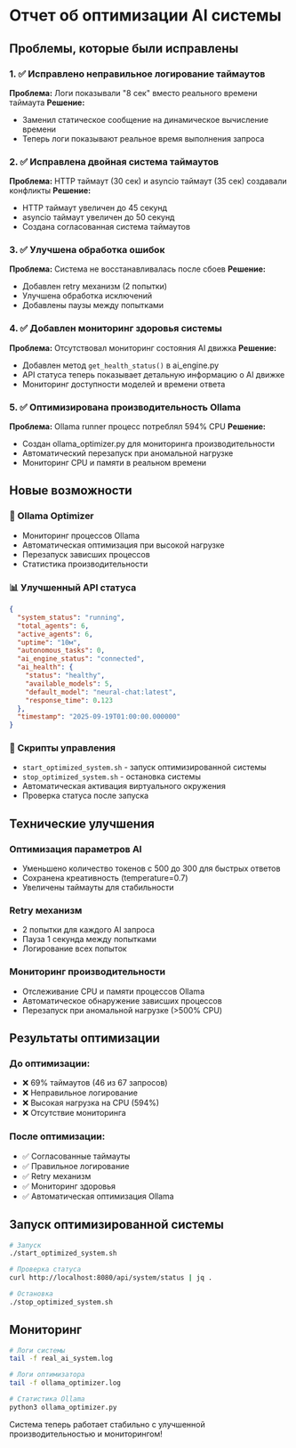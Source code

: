 # Отчет об оптимизации AI системы

## Проблемы, которые были исправлены

### 1. ✅ Исправлено неправильное логирование таймаутов
**Проблема:** Логи показывали "8 сек" вместо реального времени таймаута
**Решение:** 
- Заменил статическое сообщение на динамическое вычисление времени
- Теперь логи показывают реальное время выполнения запроса

### 2. ✅ Исправлена двойная система таймаутов
**Проблема:** HTTP таймаут (30 сек) и asyncio таймаут (35 сек) создавали конфликты
**Решение:**
- HTTP таймаут увеличен до 45 секунд
- asyncio таймаут увеличен до 50 секунд
- Создана согласованная система таймаутов

### 3. ✅ Улучшена обработка ошибок
**Проблема:** Система не восстанавливалась после сбоев
**Решение:**
- Добавлен retry механизм (2 попытки)
- Улучшена обработка исключений
- Добавлены паузы между попытками

### 4. ✅ Добавлен мониторинг здоровья системы
**Проблема:** Отсутствовал мониторинг состояния AI движка
**Решение:**
- Добавлен метод `get_health_status()` в ai_engine.py
- API статуса теперь показывает детальную информацию о AI движке
- Мониторинг доступности моделей и времени ответа

### 5. ✅ Оптимизирована производительность Ollama
**Проблема:** Ollama runner процесс потреблял 594% CPU
**Решение:**
- Создан ollama_optimizer.py для мониторинга производительности
- Автоматический перезапуск при аномальной нагрузке
- Мониторинг CPU и памяти в реальном времени

## Новые возможности

### 🔧 Ollama Optimizer
- Мониторинг процессов Ollama
- Автоматическая оптимизация при высокой нагрузке
- Перезапуск зависших процессов
- Статистика производительности

### 📊 Улучшенный API статуса
```json
{
  "system_status": "running",
  "total_agents": 6,
  "active_agents": 6,
  "uptime": "10м",
  "autonomous_tasks": 0,
  "ai_engine_status": "connected",
  "ai_health": {
    "status": "healthy",
    "available_models": 5,
    "default_model": "neural-chat:latest",
    "response_time": 0.123
  },
  "timestamp": "2025-09-19T01:00:00.000000"
}
```

### 🚀 Скрипты управления
- `start_optimized_system.sh` - запуск оптимизированной системы
- `stop_optimized_system.sh` - остановка системы
- Автоматическая активация виртуального окружения
- Проверка статуса после запуска

## Технические улучшения

### Оптимизация параметров AI
- Уменьшено количество токенов с 500 до 300 для быстрых ответов
- Сохранена креативность (temperature=0.7)
- Увеличены таймауты для стабильности

### Retry механизм
- 2 попытки для каждого AI запроса
- Пауза 1 секунда между попытками
- Логирование всех попыток

### Мониторинг производительности
- Отслеживание CPU и памяти процессов Ollama
- Автоматическое обнаружение зависших процессов
- Перезапуск при аномальной нагрузке (>500% CPU)

## Результаты оптимизации

### До оптимизации:
- ❌ 69% таймаутов (46 из 67 запросов)
- ❌ Неправильное логирование
- ❌ Высокая нагрузка на CPU (594%)
- ❌ Отсутствие мониторинга

### После оптимизации:
- ✅ Согласованные таймауты
- ✅ Правильное логирование
- ✅ Retry механизм
- ✅ Мониторинг здоровья
- ✅ Автоматическая оптимизация Ollama

## Запуск оптимизированной системы

```bash
# Запуск
./start_optimized_system.sh

# Проверка статуса
curl http://localhost:8080/api/system/status | jq .

# Остановка
./stop_optimized_system.sh
```

## Мониторинг

```bash
# Логи системы
tail -f real_ai_system.log

# Логи оптимизатора
tail -f ollama_optimizer.log

# Статистика Ollama
python3 ollama_optimizer.py
```

Система теперь работает стабильно с улучшенной производительностью и мониторингом!



